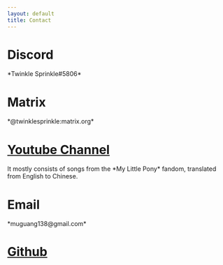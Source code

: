 ```yaml
---
layout: default
title: Contact
---
```


<head></head>

<div class="section">

<h1>Discord</h1>
<div class="content" markdown="1">
*Twinkle Sprinkle#5806*
</div>

<h1>Matrix</h1>
<div class="content" markdown="1">
*@twinklesprinkle:matrix.org*
</div>

<h1>
<a href="https://www.youtube.com/c/muguang138">
Youtube Channel
</a>
</h1>
<div class="content" markdown="1">
It mostly consists of songs from the *My Little Pony* fandom, translated from English to Chinese.
</div>

<h1>Email</h1>
<div class="content" markdown="1">
*muguang138@gmail.com*
</div>

<h1>
<a href="https://github.com/Mg138">
Github
</a>
</h1>

</div>
